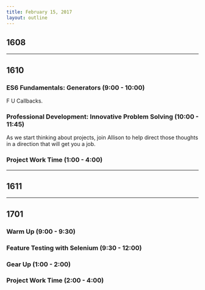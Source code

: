 ```yaml
---
title: February 15, 2017
layout: outline
---
```


## 1608
--------------------------------------------

## 1610

### ES6 Fundamentals: Generators (9:00 - 10:00)
F U Callbacks.

### Professional Development: Innovative Problem Solving (10:00 - 11:45)
As we start thinking about projects, join Allison to help direct those thoughts in a direction that will get you a job.

### Project Work Time (1:00 - 4:00)
--------------------------------------------

## 1611

--------------------------------------------

## 1701

### Warm Up (9:00 - 9:30)

### Feature Testing with Selenium (9:30 - 12:00)

### Gear Up (1:00 - 2:00)

### Project Work Time (2:00 - 4:00)
